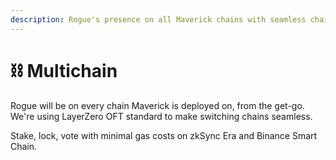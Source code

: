 ```yaml
---
description: Rogue's presence on all Maverick chains with seamless chain switching.
---
```


# ⛓ Multichain

Rogue will be on every chain Maverick is deployed on, from the get-go.\
We're using LayerZero OFT standard to make switching chains seamless.

Stake, lock, vote with minimal gas costs on zkSync Era and Binance Smart Chain.
